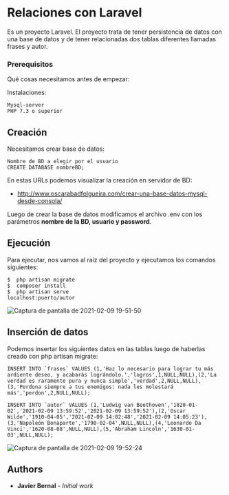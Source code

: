 # Relaciones con Laravel
Es un proyecto Laravel.
El proyecto trata de tener persistencia de datos con una base de datos y de tener relacionadas dos tablas diferentes llamadas frases y autor.

### Prerequisitos

Qué cosas necesitamos antes de empezar:

Instalaciones:
```
Mysql-server
PHP 7.3 o superior
```

## Creación
Necesitamos crear base de datos:
```
Nombre de BD a elegir por el usuario
CREATE DATABASE nombreBD;
```
En estas URLs podemos visualizar la creación en servidor de BD:

* http://www.oscarabadfolgueira.com/crear-una-base-datos-mysql-desde-consola/

Luego de crear la base de datos modificamos el archivo .env con los parámetros **nombre de la BD, usuario y password**.

## Ejecución

Para ejecutar, nos vamos al raíz del proyecto  y ejecutamos los comandos siguientes:
```
$  php artisan migrate
$  composer install
$  php artisan serve
localhost:puerto/autor
```
![Captura de pantalla de 2021-02-09 19-51-50](https://user-images.githubusercontent.com/36399447/107412993-86ca8480-6b10-11eb-8145-613baa1e697b.png)

## Inserción de datos
Podemos insertar los siguientes datos en las tablas luego de haberlas creado con php artisan migrate:
```
INSERT INTO `frases` VALUES (1,'Haz lo necesario para lograr tu más ardiente deseo, y acabarás lográndolo.','logros',1,NULL,NULL),(2,'La verdad es raramente pura y nunca simple','verdad',2,NULL,NULL),(3,'Perdona siempre a tus enemigos: nada les molestará más','perdon',2,NULL,NULL);

INSERT INTO `autor` VALUES (1,'Ludwig van Beethoven','1820-01-02','2021-02-09 13:59:52','2021-02-09 13:59:52'),(2,'Oscar Wilde','1910-04-05','2021-02-09 14:02:48','2021-02-09 14:05:23'),(3,'Napoleón Bonaparte','1790-02-04',NULL,NULL),(4,'Leonardo Da Vinci','1620-08-08',NULL,NULL),(5,'Abraham Lincoln','1630-01-03',NULL,NULL);

```
![Captura de pantalla de 2021-02-09 19-52-24](https://user-images.githubusercontent.com/36399447/107413001-87631b00-6b10-11eb-90af-08aff51a7a00.png)


## Authors

* **Javier Bernal** - *Initial work* 


